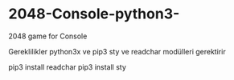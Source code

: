 # 2048-Console-python3-
2048 game for Console

Gereklilikler
python3x ve pip3
sty ve readchar modülleri gerektirir

pip3 install readchar
pip3 install sty
